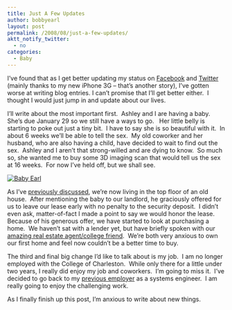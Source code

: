 ```yaml
---
title: Just A Few Updates
author: bobbyearl
layout: post
permalink: /2008/08/just-a-few-updates/
aktt_notify_twitter:
  - no
categories:
  - Baby
---
```

I&#8217;ve found that as I get better updating my status on <a title="Public Profile" href="http://www.facebook.com/people/Bobby_Earl/45500018" target="_blank">Facebook</a> and <a title="simplyearl Twitter" href="http://www.twitter.com/simplyearl" target="_blank">Twitter</a> (mainly thanks to my new iPhone 3G &#8211; that&#8217;s another story), I&#8217;ve gotten worse at writing blog entries. I can&#8217;t promise that I&#8217;ll get better either.  I thought I would just jump in and update about our lives.

I&#8217;ll write about the most important first.  Ashley and I are having a baby.  She&#8217;s due January 29 so we still have a ways to go.   Her little belly is starting to poke out just a tiny bit.  I have to say she is so beautiful with it.  In about 6 weeks we&#8217;ll be able to tell the sex.  My old coworker and her husband, who are also having a child, have decided to wait to find out the sex.  Ashley and I aren&#8217;t that strong-willed and are dying to know.  So much so, she wanted me to buy some 3D imaging scan that would tell us the sex at 16 weeks.  For now I&#8217;ve held off, but we shall see.

<a href="http://www.flickr.com/photos/bobbyearl/2729676489/"><img title="Baby Earl" src="http://farm4.static.flickr.com/3162/2729676489_964ce0d9f7_o_d.jpg" alt="Baby Earl" /></a>

As I&#8217;ve <a href="http://simplyearl.com/life/2008/04/10/new-place-new-things/" target="_self">previously discussed</a>, we&#8217;re now living in the top floor of an old house.  After mentioning the baby to our landlord, he graciously offered for us to leave our lease early with no penalty to the security deposit.  I didn&#8217;t even ask, matter-of-fact I made a point to say we would honor the lease.  Because of his generous offer, we have started to look at purchasing a home.  We haven&#8217;t sat with a lender yet, but have briefly spoken with our <a title="Jennie Hood" href="http://www.jenniehood.com" target="_blank">amazing real estate agent/college friend</a>.  We&#8217;re both very anxious to own our first home and feel now couldn&#8217;t be a better time to buy.

The third and final big change I&#8217;d like to talk about is my job.  I am no longer employed with the College of Charleston.  While only there for a little under two years, I really did enjoy my job and coworkers.  I&#8217;m going to miss it.  I&#8217;ve decided to go back to my [previous employer][1] as a systems engineer.  I am really going to enjoy the challenging work.

As I finally finish up this post, I&#8217;m anxious to write about new things.

 [1]: http://www.varnermiller.com "Varner Miller"
